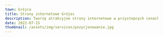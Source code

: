 ```yaml
---
town: Grójca
title: Strony internetowe Grójec
description: Tworzę atrakcyjne strony internetowe w przystepnych cenach dla firm z Grójca. Zadzwoń do mnie +48 788 660 190
date: 2022-07-15
thumbnail: /assets/img/services/pozycjonowanie.jpg
---
```


